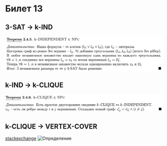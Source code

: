 # Билет 13
## 3-SAT → k-IND
![Определение](../algo_data/ticket_13_1.png)
## k-IND → k-CLIQUE
![Определение](../algo_data/ticket_13_2.png)
## k-CLIQUE → VERTEX-COVER
[stackexchange](https://cs.stackexchange.com/questions/37527/reduce-clique-to-vertex-cover)
![Определение](../algo_data/ticket_13_3.jpg)
